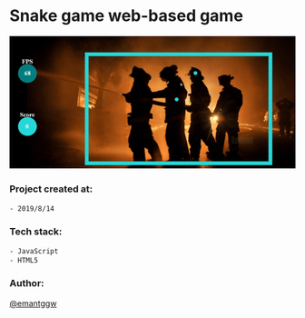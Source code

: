 # Snake game web-based game

  <img src="https://github.com/emantggw/snake_game_js/raw/main/assets/screenshots/screenshot.gif" />

### Project created at:

    - 2019/8/14

### Tech stack:

    - JavaScript
    - HTML5

### Author:

[@emantggw](https://github.com/emantggw)
